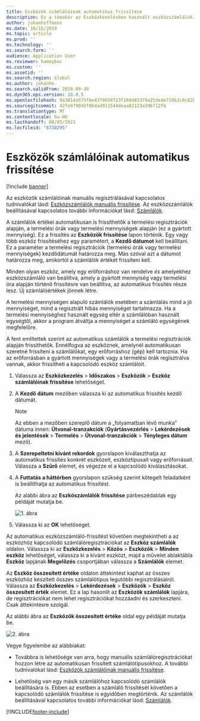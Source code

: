 ```yaml
---
title: Eszközök számlálóinak automatikus frissítése
description: Ez a témakör az Eszközkezelésben használt eszközszámlálók automatikus frissítését ismerteti.
author: johanhoffmann
ms.date: 10/15/2019
ms.topic: article
ms.prod: ''
ms.technology: ''
ms.search.form: ''
audience: Application User
ms.reviewer: kamaybac
ms.custom: ''
ms.assetid: ''
ms.search.region: Global
ms.author: johanho
ms.search.validFrom: 2019-09-30
ms.dyn365.ops.version: 10.0.5
ms.openlocfilehash: 9a3814a575fbe4379b59723f269d83379a253ede71962c0c82b5f4cc55d36e6c
ms.sourcegitcommit: 42fe9790ddf0bdad911544deaa82123a396712fb
ms.translationtype: MT
ms.contentlocale: hu-HU
ms.lasthandoff: 08/05/2021
ms.locfileid: "6738295"
---
```

# <a name="automatic-update-of-asset-counters"></a>Eszközök számlálóinak automatikus frissítése

[!include [banner](../../includes/banner.md)]

Az eszközök számlálóinak manuális regisztrálásával kapcsolatos tudnivalókat lásd: [Eszközszámlálók manuális frissítése](../work-orders/manual-update-of-asset-counters.md). Az eszközszámlálók beállításával kapcsolatos további információkat lásd: [Számlálók](../setup-for-objects/counters.md).

A számlálók értékei automatikusan is frissíthetők a termelési regisztrációk alapján, a termelési órák vagy termelési mennyiségek alapján (ez a gyártott mennyiség). Ez a frissítés az **Eszközök frissítése** lapon történik. Egy vagy több eszköz frissítéséhez egy paramétert, a **Kezdő dátumot** kell beállítani. Ez a paraméter a termelési regisztrációk (termelési órák vagy termelési mennyiségek) kezdődátumát határozza meg. Más szóval azt a dátumot határozza meg, amikortól a számlálók értékét frissíteni kell.

Minden olyan eszköz, amely egy erőforráshoz van rendelve *és* amelyekhez eszközszámláló van beállítva, amely a gyártott mennyiség vagy termelési óra alapján történő frissítésre van beállítva, az automatikus frissítés része lesz. Új számlálóértékek jönnek létre.

A termelési mennyiségen alapuló számlálók esetében a számlálás mind a jó mennyiséget, mind a regisztrált hibás mennyiséget tartalmazza. Ha a termelési mennyiséghez használt egység eltér a számlálóban használt egységtől, akkor a program átváltja a mennyiséget a számláló egységének megfelelőre.

A fent említettek szerint az automatikus számlálók a termelési regisztrációk alapján frissíthetők. Ennélfogva az eszköznek, amelynél automatikusan szeretné frissíteni a számlálókat, egy erőforráshoz (gép) kell tartoznia. Ha az erőforrásban a gyártott mennyiségek vagy a termelési órák regisztrálva vannak, akkor frissítheti a kapcsolódó eszköz számlálóit.

1. Válassza az **Eszközkezelés** > **Időszakos** > **Eszközök** > **Eszköz számlálóinak frissítése** lehetőséget.

2. A **Kezdő dátum** mezőben válassza ki az automatikus frissítés kezdő dátumát.

    >[!NOTE]
    >Az ebben a mezőben szereplő dátum a „folyamatban lévő munka” dátuma innen: **Útvonal-tranzakciók** (**Gyártásvezérlés** > **Lekérdezések és jelentések** > **Termelés** > **Útvonal-tranzakciók** > **Tényleges dátum** mező).

3. A **Szerepeltetni kívánt rekordok** gyorslapon kiválaszthatja az automatikus frissítés konkrét eszközeit, eszköztípusait vagy erőforrásait. Válassza a **Szűrő** elemet, és végezze el a kapcsolódó kiválasztásokat.

4. A **Futtatás a háttérben** gyorslapon szükség szerint kötegelt feladatként is beállíthatja az automatikus frissítést.

    Az alábbi ábra az **Eszköszámlálók frissítése** párbeszédablak egy példáját mutatja be.

    ![1. ábra](media/12-work-orders.png)

5. Válassza ki az **OK** lehetőséget. 

Az automatikus eszközszámláló-frissítést követően megtekintheti a az eszközhöz kapcsolódó számlálóregisztrációkat az **Eszköz számlálók** oldalon. Válassza ki az **Eszközkezelés** > **Közös** > **Eszközök** > **Minden eszköz** lehetőséget, válassza ki a kívánt eszközt, majd a művelet ablaktábla **Eszköz** lapjának **Megelőzés** csoportjában válassza a **Számlálók** elemet.

Az **Eszköz összesített értéke** oldalon áttekintést kaphat az összes eszközhöz készített összes számlálótípus legutóbbi regisztrálásairól. Válassza az **Eszközkezelés** > **Lekérdezések** > **Eszközök** > **Eszköz összesített érték** elemet. Ez a lap hasonlít az **Eszközök számlálók** lapjára, de regisztrációkat nem lehet regisztrációkat hozzáadni és szerkeszteni. Csak áttekintésre szolgál.

Az alábbi ábra az **Eszközök összesített értéke** oldal egy példáját mutatja be.

![2. ábra](media/13-work-orders.png)

Vegye figyelembe az alábbiakat:

- Továbbra is lehetősége van arra, hogy manuális számlálóregisztrációkat hozzon létre az automatikusan frissített számlálótípusokhoz. A további tudnivalókat lásd: [Eszközök számlálóinak manuális frissítése](../work-orders/manual-update-of-asset-counters.md).

- Lehetőség van egy másik számlálóhoz kapcsolódó számlálók beállítására is. Ebben az esetben a számláló frissítését követően a kapcsolódó számlálók frissítése is egyidőben megtörténik. Az számlálók beállításával kapcsolatos további információkat lásd: [Számlálók](../setup-for-objects/counters.md).



[!INCLUDE[footer-include](../../../includes/footer-banner.md)]